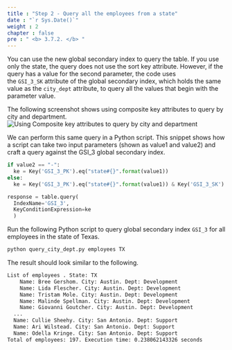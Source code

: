 ```yaml
---
title : "Step 2 - Query all the employees from a state"
date : "`r Sys.Date()`"
weight : 2
chapter : false
pre : " <b> 3.7.2. </b> "
---
```

You can use the new global secondary index to query the table. If you use only the state, the query does not use the sort key attribute. However, if the query has a value for the second parameter, the code uses the `GSI_3_SK` attribute of the global secondary index, which holds the same value as the `city_dept` attribute, to query all the values that begin with the parameter value.

The following screenshot shows using composite key attributes to query by city and department. ![Using Composite key attributes to query by city and department](/images/3/3.7/2.png)

We can perform this same query in a Python script. This snippet shows how a script can take two input parameters (shown as value1 and value2) and craft a query against the GSI_3 global secondary index.

```py
if value2 == "-":
  ke = Key('GSI_3_PK').eq("state#{}".format(value1))
else:
  ke = Key('GSI_3_PK').eq("state#{}".format(value1)) & Key('GSI_3_SK').begins_with(value2)

response = table.query(
  IndexName='GSI_3',
  KeyConditionExpression=ke
  )
```

Run the following Python script to query global secondary index `GSI_3` for all employees in the state of Texas.

```bash
python query_city_dept.py employees TX
```

The result should look similar to the following.

```txt
List of employees . State: TX
    Name: Bree Gershom. City: Austin. Dept: Development
    Name: Lida Flescher. City: Austin. Dept: Development
    Name: Tristam Mole. City: Austin. Dept: Development
    Name: Malinde Spellman. City: Austin. Dept: Development
    Name: Giovanni Goutcher. City: Austin. Dept: Development
  ...
  Name: Cullie Sheehy. City: San Antonio. Dept: Support
  Name: Ari Wilstead. City: San Antonio. Dept: Support
  Name: Odella Kringe. City: San Antonio. Dept: Support
Total of employees: 197. Execution time: 0.238062143326 seconds
```